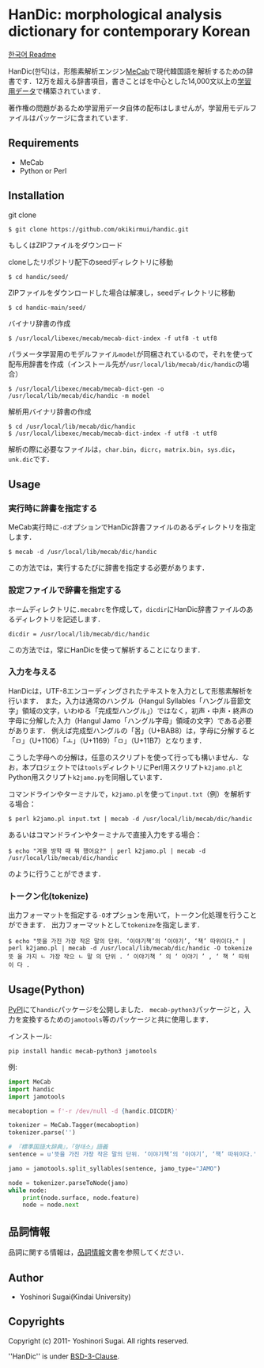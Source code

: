 # HanDic: morphological analysis dictionary for contemporary Korean

[한국어 Readme](README.md)

HanDic(한딕)は，形態素解析エンジン[MeCab](https://taku910.github.io/mecab/)で現代韓国語を解析するための辞書です．12万を超える辞書項目，書きことばを中心とした14,000文以上の[学習用データ](docs/source_list_ja.md)で構築されています．

著作権の問題があるため学習用データ自体の配布はしませんが，学習用モデルファイルはパッケージに含まれています．

## Requirements

  - MeCab
  - Python or Perl

## Installation

git clone

```Shell
$ git clone https://github.com/okikirmui/handic.git
```

もしくはZIPファイルをダウンロード

cloneしたリポジトリ配下のseedディレクトリに移動

```Shell
$ cd handic/seed/
```

ZIPファイルをダウンロードした場合は解凍し，seedディレクトリに移動

```Shell
$ cd handic-main/seed/
```

バイナリ辞書の作成

```Shell
$ /usr/local/libexec/mecab/mecab-dict-index -f utf8 -t utf8
```

パラメータ学習用のモデルファイル`model`が同梱されているので，それを使って配布用辞書を作成（インストール先が`/usr/local/lib/mecab/dic/handic`の場合）

```Shell
$ /usr/local/libexec/mecab/mecab-dict-gen -o /usr/local/lib/mecab/dic/handic -m model
```

解析用バイナリ辞書の作成

```Shell
$ cd /usr/local/lib/mecab/dic/handic
$ /usr/local/libexec/mecab/mecab-dict-index -f utf8 -t utf8
```

解析の際に必要なファイルは，`char.bin`，`dicrc`，`matrix.bin`，`sys.dic`，`unk.dic`です．

## Usage

### 実行時に辞書を指定する

MeCab実行時に`-d`オプションでHanDic辞書ファイルのあるディレクトリを指定します．

```Shell
$ mecab -d /usr/local/lib/mecab/dic/handic
```

この方法では，実行するたびに辞書を指定する必要があります．

### 設定ファイルで辞書を指定する

ホームディレクトリに`.mecabrc`を作成して，`dicdir`にHanDic辞書ファイルのあるディレクトリを記述します．

```text
dicdir = /usr/local/lib/mecab/dic/handic
```

この方法では，常にHanDicを使って解析することになります．

### 入力を与える

HanDicは，UTF-8エンコーディングされたテキストを入力として形態素解析を行います．
また，入力は通常のハングル（Hangul Syllables「ハングル音節文字」領域の文字，いわゆる「完成型ハングル」）ではなく，初声・中声・終声の字母に分解した入力（Hangul Jamo「ハングル字母」領域の文字）である必要があります．
例えば完成型ハングルの「몸」（U+BAB8）は，字母に分解すると「ㅁ」（U+1106）「ㅗ」（U+1169）「ㅁ」（U+11B7）となります．

こうした字母への分解は，任意のスクリプトを使って行っても構いません．なお，本プロジェクトでは`tools`ディレクトリにPerl用スクリプト`k2jamo.pl`とPython用スクリプト`k2jamo.py`を同梱しています．

コマンドラインやターミナルで，`k2jamo.pl`を使って`input.txt`（例）を解析する場合：

```Shell
$ perl k2jamo.pl input.txt | mecab -d /usr/local/lib/mecab/dic/handic
```

あるいはコマンドラインやターミナルで直接入力をする場合：

```Shell
$ echo "겨울 방학 때 뭐 했어요?" | perl k2jamo.pl | mecab -d /usr/local/lib/mecab/dic/handic
```

のように行うことができます．

### トークン化(tokenize)

出力フォーマットを指定する`-O`オプションを用いて，トークン化処理を行うことができます．
出力フォーマットとして`tokenize`を指定します．

```Shell
$ echo "뜻을 가진 가장 작은 말의 단위. ‘이야기책’의 ‘이야기’, ‘책’ 따위이다." | perl k2jamo.pl | mecab -d /usr/local/lib/mecab/dic/handic -O tokenize
뜻 을 가지 ㄴ 가장 작으 ㄴ 말 의 단위 . ‘ 이야기책 ’ 의 ‘ 이야기 ’ , ‘ 책 ’ 따위 이 다 .
```

## Usage(Python)

[PyPI](https://pypi.org/project/handic/)にて`handic`パッケージを公開しました．
`mecab-python3`パッケージと，入力を変換するための`jamotools`等のパッケージと共に使用します．

インストール:

```Shell
pip install handic mecab-python3 jamotools
```

例:

```Python
import MeCab
import handic
import jamotools

mecaboption = f'-r /dev/null -d {handic.DICDIR}'

tokenizer = MeCab.Tagger(mecaboption)
tokenizer.parse('')

# 『標準国語大辞典』，「형태소」語義
sentence = u'뜻을 가진 가장 작은 말의 단위. ‘이야기책’의 ‘이야기’, ‘책’ 따위이다.'

jamo = jamotools.split_syllables(sentence, jamo_type="JAMO")

node = tokenizer.parseToNode(jamo)
while node:
    print(node.surface, node.feature)
    node = node.next
```

## 品詞情報

品詞に関する情報は，[品詞情報](docs/pos_detail_ja.md)文書を参照してください．

## Author

  - Yoshinori Sugai(Kindai University)

## Copyrights

Copyright (c) 2011- Yoshinori Sugai. All rights reserved.

''HanDic'' is under [BSD-3-Clause](https://opensource.org/licenses/BSD-3-Clause).

